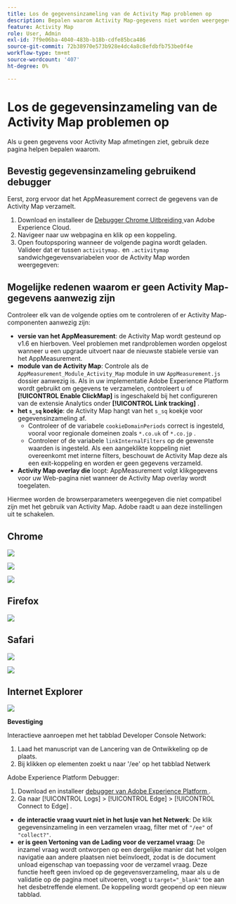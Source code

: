 ```yaml
---
title: Los de gegevensinzameling van de Activity Map problemen op
description: Bepalen waarom Activity Map-gegevens niet worden weergegeven in afbeeldingsaanvragen
feature: Activity Map
role: User, Admin
exl-id: 7f9e06ba-4040-483b-b18b-cdfe85bca486
source-git-commit: 72b38970e573b928e4dc4a8c8efdbfb753be0f4e
workflow-type: tm+mt
source-wordcount: '407'
ht-degree: 0%

---
```


# Los de gegevensinzameling van de Activity Map problemen op

Als u geen gegevens voor Activity Map afmetingen ziet, gebruik deze pagina helpen bepalen waarom.

## Bevestig gegevensinzameling gebruikend debugger

Eerst, zorg ervoor dat het AppMeasurement correct de gegevens van de Activity Map verzamelt.

1. Download en installeer de [ Debugger Chrome Uitbreiding ](https://experienceleague.adobe.com/nl/docs/experience-platform/debugger/home) van Adobe Experience Cloud.
2. Navigeer naar uw webpagina en klik op een koppeling.
3. Open foutopsporing wanneer de volgende pagina wordt geladen. Valideer dat er tussen `activitymap.` en `.activitymap` sandwichgegevensvariabelen voor de Activity Map worden weergegeven:

## Mogelijke redenen waarom er geen Activity Map-gegevens aanwezig zijn

Controleer elk van de volgende opties om te controleren of er Activity Map-componenten aanwezig zijn:

* **versie van het AppMeasurement**: de Activity Map wordt gesteund op v1.6 en hierboven. Veel problemen met randproblemen worden opgelost wanneer u een upgrade uitvoert naar de nieuwste stabiele versie van het AppMeasurement.
* **module van de Activity Map**: Controle als de `AppMeasurement_Module_Activity_Map` module in uw `AppMeasurement.js` dossier aanwezig is. Als in uw implementatie Adobe Experience Platform wordt gebruikt om gegevens te verzamelen, controleert u of **[!UICONTROL Enable ClickMap]** is ingeschakeld bij het configureren van de extensie Analytics onder **[!UICONTROL Link tracking]** .
* **het `s_sq` koekje**: de Activity Map hangt van het `s_sq` koekje voor gegevensinzameling af.
   * Controleer of de variabele `cookieDomainPeriods` correct is ingesteld, vooral voor regionale domeinen zoals `*.co.uk` of `*.co.jp` .
   * Controleer of de variabele `linkInternalFilters` op de gewenste waarden is ingesteld. Als een aangeklikte koppeling niet overeenkomt met interne filters, beschouwt de Activity Map deze als een exit-koppeling en worden er geen gegevens verzameld.
* **Activity Map overlay die** loopt: AppMeasurement volgt klikgegevens voor uw Web-pagina niet wanneer de Activity Map overlay wordt toegelaten.

Hiermee worden de browserparameters weergegeven die niet compatibel zijn met het gebruik van Activity Map. Adobe raadt u aan deze instellingen uit te schakelen.

## Chrome

![](assets/Chrome1.png)

![](assets/Chrome2.png)

![](assets/Chrome3.png)

## Firefox

![](assets/Firefox.png)

## Safari

![](assets/Safari1.png)

![](assets/Safari2.png)

## Internet Explorer

![](assets/IE1.png)


**Bevestiging**

Interactieve aanroepen met het tabblad Developer Console Network:

1. Laad het manuscript van de Lancering van de Ontwikkeling op de plaats.
1. Bij klikken op elementen zoekt u naar &#39;/ee&#39; op het tabblad Netwerk

Adobe Experience Platform Debugger:

1. Download en installeer [ debugger van Adobe Experience Platform ](https://chromewebstore.google.com/detail/adobe-experience-platform/bfnnokhpnncpkdmbokanobigaccjkpob).
1. Ga naar [!UICONTROL Logs] > [!UICONTROL Edge] > [!UICONTROL Connect to Edge] .

* **de interactie vraag vuurt niet in het lusje van het Netwerk**: De klik gegevensinzameling in een verzamelen vraag, filter met of `"/ee"` of `"collect?"`.
* **er is geen Vertoning van de Lading voor de verzamel vraag**: De inzamel vraag wordt ontworpen op een dergelijke manier dat het volgen navigatie aan andere plaatsen niet beïnvloedt, zodat is de document unload eigenschap van toepassing voor de verzamel vraag. Deze functie heeft geen invloed op de gegevensverzameling, maar als u de validatie op de pagina moet uitvoeren, voegt u `target="_blank"` toe aan het desbetreffende element. De koppeling wordt geopend op een nieuw tabblad.
